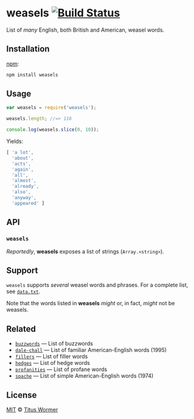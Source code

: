 # weasels [![Build Status][travis-badge]][travis]

List of _many_ English, both British and American, weasel words.

## Installation

[npm][npm]:

```bash
npm install weasels
```

## Usage

```js
var weasels = require('weasels');

weasels.length; //=> 116

console.log(weasels.slice(0, 10));
```

Yields:

```js
[ 'a lot',
  'about',
  'acts',
  'again',
  'all',
  'almost',
  'already',
  'also',
  'anyway',
  'appeared' ]
```

## API

### `weasels`

_Reportedly_, **weasels** exposes a list of strings (`Array.<string>`).

## Support

`weasels` supports _several_ weasel words and phrases.  For a complete
list, see [`data.txt`][data].

Note that the words listed in **weasels** _might_ or, in fact, _might_
not be weasels.

## Related

*   [`buzzwords`](https://github.com/wooorm/buzzwords)
    — List of buzzwords
*   [`dale-chall`](https://github.com/wooorm/dale-chall)
    — List of familiar American-English words (1995)
*   [`fillers`](https://github.com/wooorm/fillers)
    — List of filler words
*   [`hedges`](https://github.com/wooorm/hedges)
    — List of hedge words
*   [`profanities`](https://github.com/wooorm/profanities)
    — List of profane words
*   [`spache`](https://github.com/wooorm/spache)
    — List of simple American-English words (1974)

## License

[MIT][license] © [Titus Wormer][author]

<!-- Definitions -->

[travis-badge]: https://img.shields.io/travis/wooorm/weasels.svg

[travis]: https://travis-ci.org/wooorm/weasels

[npm]: https://docs.npmjs.com/cli/install

[license]: LICENSE

[author]: http://wooorm.com

[data]: data.txt
